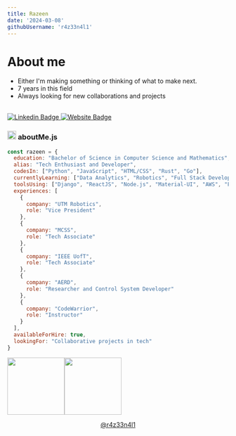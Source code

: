 ```yaml
---
title: Razeen
date: '2024-03-08'
githubUsername: 'r4z33n4l1'
---
```



<!-- <h1 align="left"><img src="https://raw.githubusercontent.com/r4z33n4l1/r4z33n4l1/master/wave-hi.gif" width="30px"><strong> Hi there, I'm Razeen!</strong></h1> -->

# About me
- Either I'm making something or thinking of what to make next.
- 7 years in this field
- Always looking for new collaborations and projects


<br>
<a target="_blank" href="https://linkedin.com/in/razeenali/">
<img src="https://img.shields.io/badge/-Razeen-blue?style=for-the-badge&logo=Linkedin&logoColor=white&link=https://linkedin.com/in/r4z33n4l1/" alt="Linkedin Badge">
</a>
<a target="_blank" href="https://razeenali.com">
<img src="https://img.shields.io/badge/-RazeenAli.com-0A66C2?style=for-the-badge&logo=GoogleChrome&logoColor=white&link=https://razeenali.com" alt="Website Badge">
</a>


### <img src="https://media.giphy.com/media/ln7z2eWriiQAllfVcn/giphy.gif" height="20"> **aboutMe.js**

```javascript
const razeen = {
  education: "Bachelor of Science in Computer Science and Mathematics",
  alias: "Tech Enthusiast and Developer",
  codesIn: ["Python", "JavaScript", "HTML/CSS", "Rust", "Go"],
  currentlyLearning: ["Data Analytics", "Robotics", "Full Stack Development"],
  toolsUsing: ["Django", "ReactJS", "Node.js", "Material-UI", "AWS", "Firebase", "Figma", "Postman", "PostgreSQL"],
  experiences: [
    {
      company: "UTM Robotics",
      role: "Vice President"
    },
    {
      company: "MCSS",
      role: "Tech Associate"
    },
    {
      company: "IEEE UofT",
      role: "Tech Associate"
    },
    {
      company: "AERD",
      role: "Researcher and Control System Developer"
    },
    {
      company: "CodeWarrior",
      role: "Instructor"
    }
  ],
  availableForHire: true,
  lookingFor: "Collaborative projects in tech"
}
```

<!-- Projects I am working on 
### <img src="https://media.giphy.com/media/WUlplcMpOCEmTGBtBW/giphy.gif" height="20"> **Projects I am working on:**
 -->



<img align="" height='130px' src="https://github-readme-stats.vercel.app/api?username=r4z33n4l1&hide_title=true&show_icons=true&include_all_commits=true&line_height=21&bg_color=f0f0f0&theme=graywhite" /><img align="" height='130px' src="https://github-readme-stats.vercel.app/api/top-langs/?username=r4z33n4l1&hide_title=true&layout=compact&bg_color=f0f0f0&theme=graywhite" />



<p align="center"><a href="https://github.com/r4z33n4l1">@r4z33n4l1</a></p>

